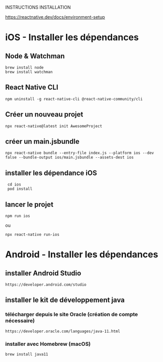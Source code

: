 INSTRUCTIONS INSTALLATION

https://reactnative.dev/docs/environment-setup

# iOS - Installer les dépendances

## Node & Watchman

```
brew install node
brew install watchman
```

## React Native CLI

`npm uninstall -g react-native-cli @react-native-community/cli`

## Créer un nouveau projet

`npx react-native@latest init AwesomeProject`

## créer un main.jsbundle

`npx react-native bundle --entry-file index.js --platform ios --dev false --bundle-output ios/main.jsbundle --assets-dest ios`

## installer les dépendance iOS

```
 cd ios
 pod install
```

## lancer le projet

`npm run ios`

ou

`npx react-native run-ios`

# Android - Installer les dépendances

## installer Android Studio

`https://developer.android.com/studio`

## installer le kit de développement java

### télécharger depuis le site Oracle (création de compte nécessaire)

`https://developer.oracle.com/languages/java-11.html`

### installer avec Homebrew (macOS)

`brew install java11`
